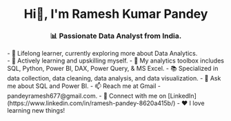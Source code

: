<h1 align= "center">Hi👋, I'm Ramesh Kumar Pandey</h1>
<h3 align="center">📊 Passionate Data Analyst from India.</h3>
- 🔭 Lifelong learner, currently exploring more about Data Analytics.<br>  
- 🌱 Actively learning and upskilling myself.  
- 🧰 My analytics toolbox includes SQL, Python, Power BI, DAX, Power Query, & MS Excel.  
- 📚 Specialized in data collection, data cleaning, data analysis, and data visualization.  
- 💬 Ask me about SQL and Power BI.  
- 📫 Reach me at Gmail - pandeyramesh677@gmail.com.  
- 🔗 Connect with me on [LinkedIn](https://www.linkedin.com/in/ramesh-pandey-8620a415b/)  
- ❤️ I love learning new things!

